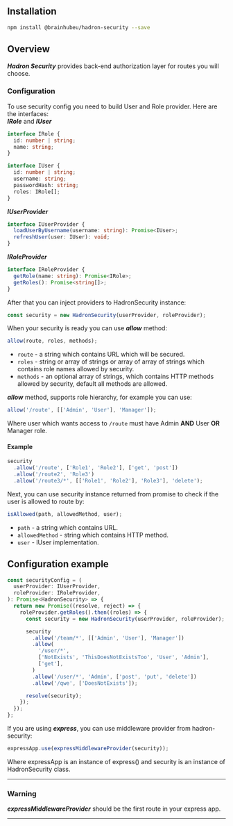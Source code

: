 ## Installation

```bash
npm install @brainhubeu/hadron-security --save
```

## Overview

**_Hadron Security_** provides back-end authorization layer for routes you will choose.

### Configuration

To use security config you need to build User and Role provider. Here are the interfaces:  
**_IRole_** and **_IUser_**

```typescript
interface IRole {
  id: number | string;
  name: string;
}

interface IUser {
  id: number | string;
  username: string;
  passwordHash: string;
  roles: IRole[];
}
```

**_IUserProvider_**

```typescript
interface IUserProvider {
  loadUserByUsername(username: string): Promise<IUser>;
  refreshUser(user: IUser): void;
}
```

**_IRoleProvider_**

```typescript
interface IRoleProvider {
  getRole(name: string): Promise<IRole>;
  getRoles(): Promise<string[]>;
}
```

After that you can inject providers to HadronSecurity instance:

```javascript
const security = new HadronSecurity(userProvider, roleProvider);
```

When your security is ready you can use **_allow_** method:

```javascript
allow(route, roles, methods);
```

* `route` - a string which contains URL which will be secured.
* `roles` - string or array of strings or array of array of strings which contains role names allowed by security.
* `methods` - an optional array of strings, which contains HTTP methods allowed by security, default all methods are allowed.

**_allow_** method, supports role hierarchy, for example you can use:

```javascript
allow('/route', [['Admin', 'User'], 'Manager']);
```

Where user which wants access to `/route` must have Admin **AND** User **OR** Manager role.

#### Example

```javascript
security
  .allow('/route', ['Role1', 'Role2'], ['get', 'post'])
  .allow('/route2', 'Role3')
  .allow('/route3/*', [['Role1', 'Role2'], 'Role3'], 'delete');
```

Next, you can use security instance returned from promise to check if the user is allowed to route by:

```javascript
isAllowed(path, allowedMethod, user);
```

* `path` - a string which contains URL.
* `allowedMethod` - string which contains HTTP method.
* `user` - IUser implementation.

## Configuration example

```javascript
const securityConfig = (
  userProvider: IUserProvider,
  roleProvider: IRoleProvider,
): Promise<HadronSecurity> => {
  return new Promise((resolve, reject) => {
    roleProvider.getRoles().then((roles) => {
      const security = new HadronSecurity(userProvider, roleProvider);

      security
        .allow('/team/*', [['Admin', 'User'], 'Manager'])
        .allow(
          '/user/*',
          ['NotExists', 'ThisDoesNotExistsToo', 'User', 'Admin'],
          ['get'],
        )
        .allow('/user/*', 'Admin', ['post', 'put', 'delete'])
        .allow('/qwe', ['DoesNotExists']);

      resolve(security);
    });
  });
};
```

If you are using **_express_**, you can use middleware provider from hadron-security:

```javascript
expressApp.use(expressMiddlewareProvider(security));
```

Where expressApp is an instance of express() and security is an instance of HadronSecurity class.

---

### Warning

**_expressMiddlewareProvider_** should be the first route in your express app.

---
